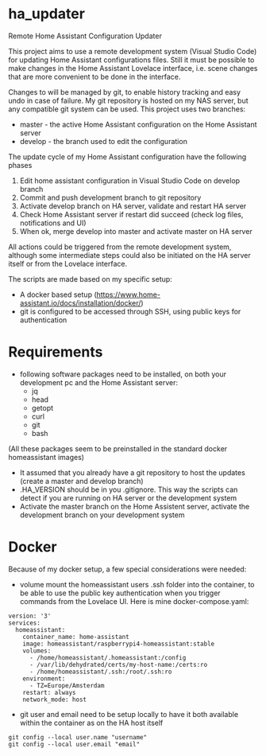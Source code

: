 # ha_updater
Remote Home Assistant Configuration Updater

This project aims to use a remote development system (Visual Studio Code) for updating Home Assistant configurations files. Still it must be possible to make changes in the Home Assistant Lovelace interface, i.e. scene changes that are more convenient to be done in the interface.

Changes to will be managed by git, to enable history tracking and easy undo in case of failure. My git repository is hosted on my NAS server, but any compatible git system can be used. This project uses two branches: 

* master - the active Home Assistant configuration on the Home Assistant server
* develop - the branch used to edit the configuration

The update cycle of my Home Assistant configuration have the following phases

1. Edit home assistant configuration in Visual Studio Code on develop branch
1. Commit and push development branch to git repository
1. Activate develop branch on HA server, validate and restart HA server
1. Check Home Assistant server if restart did succeed (check log files, notifications and UI)
1. When ok, merge develop into master and activate master on HA server   

All actions could be triggered from the remote development system, although some intermediate steps could also be initiated on the HA server itself or from the Lovelace interface.

The scripts are made based on my specific setup:

* A docker based setup (https://www.home-assistant.io/docs/installation/docker/)
* git is configured to be accessed through SSH, using public keys for authentication

# Requirements
* following software packages need to be installed, on both your development pc and the Home Assistant server:
  * jq
  * head
  * getopt
  * curl 
  * git
  * bash
  
(All these packages seem to be preinstalled in the standard docker homeassistant images)
* It assumed that you already have a git repository to host the updates (create a master and develop branch)
* .HA_VERSION should be in you .gitignore. This way the scripts can detect if you are running on HA server or the development system
* Activate the master branch on the Home Assistent server, activate the development branch on your development system

# Docker
Because of my docker setup, a few special considerations were needed:

* volume mount the homeassistant users .ssh folder into the container, to be able to use the public key authentication when you trigger commands from the Lovelace UI. Here is mine docker-compose.yaml:
```
version: '3'
services:
  homeassistant:
    container_name: home-assistant
    image: homeassistant/raspberrypi4-homeassistant:stable
    volumes:
      - /home/homeassistant/.homeassistant:/config
      - /var/lib/dehydrated/certs/my-host-name:/certs:ro
      - /home/homeassistant/.ssh:/root/.ssh:ro
    environment:
      - TZ=Europe/Amsterdam
    restart: always
    network_mode: host
```
* git user and email need to be setup locally to have it both available within the container as on the HA host itself
```
git config --local user.name "username"
git config --local user.email "email"
```



